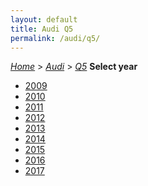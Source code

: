 ```yaml
---
layout: default
title: Audi Q5
permalink: /audi/q5/
---
```

[*Home*](/) > [*Audi*](/audi/) > [*Q5*](/audi/q5/)
**Select year**
- [2009](/audi/q5/2009/)
- [2010](/audi/q5/2010/)
- [2011](/audi/q5/2011/)
- [2012](/audi/q5/2012/)
- [2013](/audi/q5/2013/)
- [2014](/audi/q5/2014/)
- [2015](/audi/q5/2015/)
- [2016](/audi/q5/2016/)
- [2017](/audi/q5/2017/)